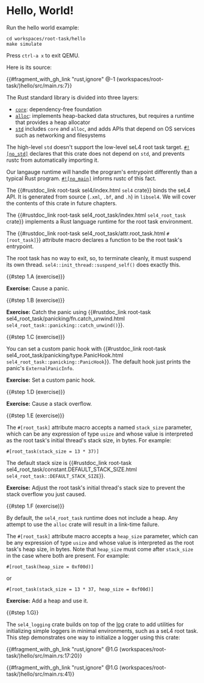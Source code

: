<!--
    Copyright 2024, Colias Group, LLC

    SPDX-License-Identifier: CC-BY-SA-4.0
-->

# Hello, World!

Run the hello world example:

```
cd workspaces/root-task/hello
make simulate
```

Press `ctrl-a x` to exit QEMU.

Here is its source:

{{#fragment_with_gh_link "rust,ignore" @-1 (workspaces/root-task/)hello/src/main.rs:7}}

The Rust standard library is divided into three layers:
- [`core`](https://doc.rust-lang.org/core/): dependency-free foundation
- [`alloc`](https://doc.rust-lang.org/alloc/): implements heap-backed data structures, but requires a runtime that provides a heap allocator
- [`std`](https://doc.rust-lang.org/std/) includes `core` and `alloc`, and adds APIs that depend on OS services such as networking and filesystems

The high-level `std` doesn't support the low-level seL4 root task target.
[`#![no_std]`](https://docs.rust-embedded.org/book/intro/no-std.html) declares that this crate does not depend on `std`, and prevents rustc from automatically importing it.

Our langauge runtime will handle the program's entrypoint differently than a typical Rust program.
[`#![no_main]`](https://doc.rust-lang.org/reference/crates-and-source-files.html#the-no_main-attribute) informs rustc of this fact.

The {{#rustdoc_link root-task sel4/index.html `sel4` crate}} binds the seL4 API.
It is generated from source (`.xml`, `.bf`, and `.h`) in `libsel4`.
We will cover the contents of this crate in future chapters.

The {{#rustdoc_link root-task sel4_root_task/index.html `sel4_root_task` crate}} implements a Rust language runtime for the root task environment.

The {{#rustdoc_link root-task sel4_root_task/attr.root_task.html `#[root_task]`}} attribute macro declares a function to be the root task's entrypoint.

The root task has no way to exit, so, to terminate cleanly, it must suspend its own thread.
`sel4::init_thread::suspend_self()` does exactly this.

{{#step 1.A (exercise)}}

**Exercise:** Cause a panic.

{{#step 1.B (exercise)}}

**Exercise:** Catch the panic using {{#rustdoc_link root-task sel4_root_task/panicking/fn.catch_unwind.html `sel4_root_task::panicking::catch_unwind()`}}.

{{#step 1.C (exercise)}}

You can set a custom panic hook with {{#rustdoc_link root-task sel4_root_task/panicking/type.PanicHook.html `sel4_root_task::panicking::PanicHook`}}.
The default hook just prints the panic's `ExternalPanicInfo`.

**Exercise:** Set a custom panic hook.

{{#step 1.D (exercise)}}

**Exercise:** Cause a stack overflow.

{{#step 1.E (exercise)}}

The `#[root_task]` attribute macro accepts a named `stack_size` parameter, which can be any expression of type `usize` and whose value is interpreted as the root task's initial thread's stack size, in bytes.
For example:

```rust,ignore
#[root_task(stack_size = 13 * 37)]
```

The default stack size is {{#rustdoc_link root-task sel4_root_task/constant.DEFAULT_STACK_SIZE.html `sel4_root_task::DEFAULT_STACK_SIZE`}}.

**Exercise:** Adjust the root task's initial thread's stack size to prevent the stack overflow you just caused.

{{#step 1.F (exercise)}}

By default, the `sel4_root_task` runtime does not include a heap.
Any attempt to use the `alloc` crate will result in a link-time failure.

The `#[root_task]` attribute macro accepts a `heap_size` parameter, which can be any expression of type `usize` and whose value is interpreted as the root task's heap size, in bytes.
Note that `heap_size` must come after `stack_size` in the case where both are present.
For example:

```rust,ignore
#[root_task(heap_size = 0xf00d)]
```

or

```rust,ignore
#[root_task(stack_size = 13 * 37, heap_size = 0xf00d)]
```

**Exercise:** Add a heap and use it.

{{#step 1.G}}

The `sel4_logging` crate builds on top of the [log](https://docs.rs/log/latest/log/) crate to add utilities for initializing simple loggers in minimal environments, such as a seL4 root task.
This step demonstrates one way to initialize a logger using this crate:

{{#fragment_with_gh_link "rust,ignore" @1.G (workspaces/root-task/)hello/src/main.rs:17:20}}

{{#fragment_with_gh_link "rust,ignore" @1.G (workspaces/root-task/)hello/src/main.rs:41}}
